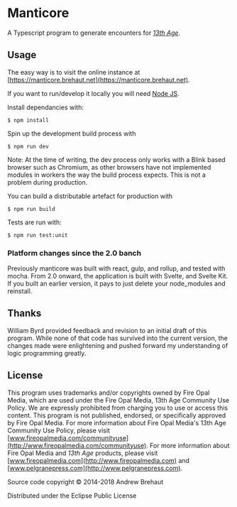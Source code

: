 # Manticore

A Typescript program to generate encounters for [*13th Age*](http://13thage.com/). 

## Usage

The easy way is to visit the online instance at [https://manticore.brehaut.net](https://manticore.brehaut.net).
	
If you want to run/develop it locally you will need [Node JS](https://nodejs.org/).

Install dependancies with:

    $ npm install

Spin up the development build process with 

    $ npm run dev 

Note: At the time of writing, the dev process only works with a Blink based browser such as Chromium, as other browsers have not implemented modules in workers the way the build process expects. This is not a problem during production.

You can build a distributable artefact for production with 

    $ npm run build

Tests are run with:

    $ npm run test:unit

### Platform changes since the 2.0 banch 

Previously manticore was built with react, gulp, and rollup, and tested with mocha. From 2.0 onward, the application is built with Svelte, and Svelte Kit. If you built an earlier version, it pays to just delete your node_modules and reinstall.

## Thanks

William Byrd provided feedback and revision to an initial draft of this program. While none of that code has survived into the current version, the changes made were enlightening and pushed forward my understanding of logic programming greatly.

## License

This program uses trademarks and/or copyrights owned by Fire Opal Media, which are used under the Fire Opal Media, 13th Age Community Use Policy. We are expressly prohibited from charging you to use or access this content. This program is not published, endorsed, or specifically approved by Fire Opal Media. For more information about Fire Opal Media's 13th Age Community Use Policy, please visit [www.fireopalmedia.com/communityuse](http://www.fireopalmedia.com/communityuse). For more information about Fire Opal Media and *13th Age* products, please visit [www.fireopalmedia.com](http://www.fireopalmedia.com) and [www.pelgranepress.com](http://www.pelgranepress.com).

Source code copyright © 2014-2018 Andrew Brehaut

Distributed under the Eclipse Public License

